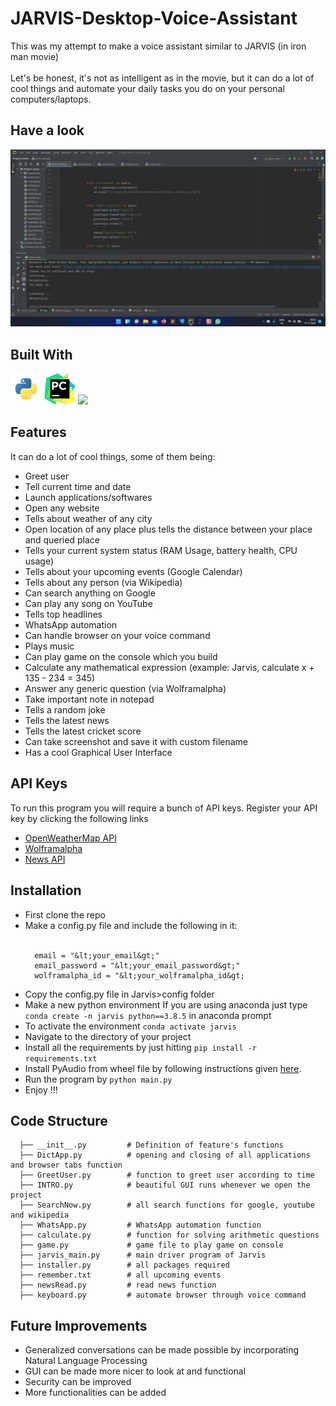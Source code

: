 # JARVIS-Desktop-Voice-Assistant
This was my attempt to make a voice assistant similar to JARVIS (in iron man movie)<br><br>
Let's be honest, it's not as intelligent as in the movie, but it can do a lot of cool things and automate your daily tasks you do on your personal computers/laptops.<br>

## Have a look
<img src="https://github.com/tiwariji-mukund/JARVIS-Desktop-Voice-Assistant/blob/main/ss.jpg" />

## Built With
<img src="https://raw.githubusercontent.com/github/explore/80688e429a7d4ef2fca1e82350fe8e3517d3494d/topics/python/python.png" height=50 /> <img src="https://raw.githubusercontent.com/github/explore/d8574c7bce27faa27fb879bca56dfe351ee66efd/topics/pycharm/pycharm.png" height=50 />  <img src="https://avatars.githubusercontent.com/u/684879?s=280&v=4" height=50 />

## Features
It can do a lot of cool things, some of them being:
<ul>
  <li> Greet user</li>
  <li> Tell current time and date</li>
  <li> Launch applications/softwares</li>
  <li> Open any website</li>
  <li> Tells about weather of any city</li>
  <li> Open location of any place plus tells the distance between your place and queried place</li>
  <li> Tells your current system status (RAM Usage, battery health, CPU usage)</li>
  <li> Tells about your upcoming events (Google Calendar)</li>
  <li> Tells about any person (via Wikipedia)</li>
  <li> Can search anything on Google</li>
  <li> Can play any song on YouTube</li>
  <li> Tells top headlines</li>
  <li> WhatsApp automation</li>
  <li> Can handle browser on your voice command</li>
  <li> Plays music</li>
  <li> Can play game on the console which you build</li>
  <li> Calculate any mathematical expression (example: Jarvis, calculate x + 135 - 234 = 345)</li>
  <li> Answer any generic question (via Wolframalpha)</li>
  <li> Take important note in notepad</li>
  <li> Tells a random joke</li>
  <li> Tells the latest news</li>
  <li> Tells the latest cricket score</li>
  <li> Can take screenshot and save it with custom filename</li>
  <li> Has a cool Graphical User Interface</li>
</ul>

## API Keys

To run this program you will require a bunch of API keys. Register your API key by clicking the following links<nr><br>
<ul>
  <li> <a href="https://openweathermap.org/api">OpenWeatherMap API</a></li>
  <li> <a href="https://www.wolframalpha.com/">Wolframalpha</a></li>
  <li> <a href="https://newsapi.org/">News API</a></li>
</ul>
  
## Installation
  
  <ul>
    <li> First clone the repo</li>
    <li> Make a config.py file and include the following in it:</li><br>
  
      email = "&lt;your_email&gt;"
      email_password = "&lt;your_email_password&gt;"
      wolframalpha_id = "&lt;your_wolframalpha_id&gt;
    
   <li>Copy the config.py file in Jarvis>config folder</li>
   <li>Make a new python environment If you are using anaconda just type <code>conda create -n jarvis python==3.8.5</code> in anaconda prompt</li>
   <li>To activate the environment <code>conda activate jarvis</code></li>
   <li>Navigate to the directory of your project</li>
   <li>Install all the requirements by just hitting <code>pip install -r requirements.txt</code></li>
    <li>Install PyAudio from wheel file by following instructions given <a href="#">here</a>.</li>
    <li>Run the program by <code>python main.py</code></li>
   <li>Enjoy !!!</li>
  </ul>
  
## Code Structure
      
      ├── __init__.py         # Definition of feature's functions
      ├── DictApp.py          # opening and closing of all applications and browser tabs function
      ├── GreetUser.py        # function to greet user according to time
      ├── INTRO.py            # beautiful GUI runs whenever we open the project
      ├── SearchNow.py        # all search functions for google, youtube and wikipedia
      ├── WhatsApp.py         # WhatsApp automation function
      ├── calculate.py        # function for solving arithmetic questions
      ├── game.py             # game file to play game on console
      ├── jarvis_main.py      # main driver program of Jarvis
      ├── installer.py        # all packages required
      ├── remember.txt        # all upcoming events
      ├── newsRead.py         # read news function
      ├── keyboard.py         # automate browser through voice command
   
  
## Future Improvements
  <ul>
    <li> Generalized conversations can be made possible by incorporating Natural Language Processing</li>
    <li> GUI can be made more nicer to look at and functional</li>
    <li> Security can be improved</li>
    <li> More functionalities can be added</li>
  </ul>
